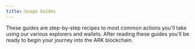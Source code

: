 ```yaml
---
title: Usage Guides
---
```


These guides are step-by-step recipes to most common actions you'll take using our various explorers and wallets. After reading these guides you'll be ready to begin your journey into the ARK blockchain.